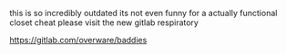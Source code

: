 this is so incredibly outdated its not even funny
for a actually functional closet cheat please visit the new gitlab respiratory

https://gitlab.com/overware/baddies
